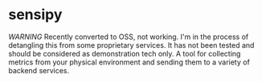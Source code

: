 sensipy
=======
*WARNING* Recently converted to OSS, not working. I'm in the process of detangling this from some proprietary services.
It has not been tested and should be considered as demonstration tech only.
A tool for collecting metrics from your physical environment and sending them to a variety of backend services.
